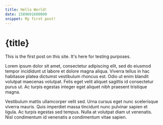 ```yaml
---
title: Hello World!
date: 1589601600000
snippet: My first post!
---
```


# {title}

This is the first post on this site. It's here for testing purposes.

Lorem ipsum dolor sit amet, consectetur adipiscing elit, sed do eiusmod tempor
incididunt ut labore et dolore magna aliqua. Viverra tellus in hac habitasse
platea dictumst vestibulum rhoncus est. Odio ut enim blandit volutpat maecenas
volutpat. Felis eget velit aliquet sagittis id consectetur purus ut. Ac turpis
egestas integer eget aliquet nibh praesent tristique magna.

Vestibulum mattis ullamcorper velit sed. Urna cursus eget nunc scelerisque
viverra mauris. Quis imperdiet massa tincidunt nunc pulvinar sapien et ligula.
Ac turpis egestas sed tempus. Nulla at volutpat diam ut venenatis. Nisl
condimentum id venenatis a condimentum vitae sapien.